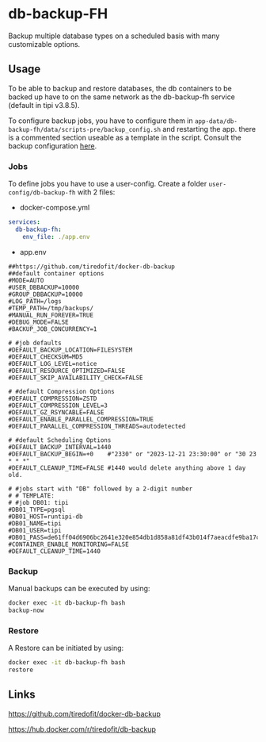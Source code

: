 # db-backup-FH

Backup multiple database types on a scheduled basis with many customizable options.

## Usage

To be able to backup and restore databases, the db containers to be backed up have to on the same network as the db-backup-fh service (default in tipi v3.8.5).

To configure backup jobs, you have to configure them in `app-data/db-backup-fh/data/scripts-pre/backup_config.sh` and restarting the app. there is a commented section useable as a template in the script.
Consult the backup configuration [here](https://github.com/tiredofit/docker-db-backup?tab=readme-ov-file#job-backup-options).

### Jobs

To define jobs you have to use a user-config. Create a folder `user-config/db-backup-fh` with 2 files:

- docker-compose.yml

```yml
services:
  db-backup-fh:
    env_file: ./app.env
```

- app.env

```
##https://github.com/tiredofit/docker-db-backup
##default container options
#MODE=AUTO
#USER_DBBACKUP=10000
#GROUP_DBBACKUP=10000
#LOG_PATH=/logs
#TEMP_PATH=/tmp/backups/
#MANUAL_RUN_FOREVER=TRUE
#DEBUG_MODE=FALSE
#BACKUP_JOB_CONCURRENCY=1

# #job defaults
#DEFAULT_BACKUP_LOCATION=FILESYSTEM
#DEFAULT_CHECKSUM=MD5
#DEFAULT_LOG_LEVEL=notice
#DEFAULT_RESOURCE_OPTIMIZED=FALSE
#DEFAULT_SKIP_AVAILABILITY_CHECK=FALSE

# #default Compression Options
#DEFAULT_COMPRESSION=ZSTD
#DEFAULT_COMPRESSION_LEVEL=3
#DEFAULT_GZ_RSYNCABLE=FALSE
#DEFAULT_ENABLE_PARALLEL_COMPRESSION=TRUE
#DEFAULT_PARALLEL_COMPRESSION_THREADS=autodetected

# #default Scheduling Options
#DEFAULT_BACKUP_INTERVAL=1440
#DEFAULT_BACKUP_BEGIN=+0    #"2330" or "2023-12-21 23:30:00" or "30 23 * * *"
#DEFAULT_CLEANUP_TIME=FALSE #1440 would delete anything above 1 day old.

# #jobs start with "DB" followed by a 2-digit number
# # TEMPLATE:
# #job DB01: tipi
#DB01_TYPE=pgsql
#DB01_HOST=runtipi-db
#DB01_NAME=tipi
#DB01_USER=tipi
#DB01_PASS=de61ff04d6906bc2641e320e854db1d858a81df43b014f7aeacdfe9ba17ce615
#CONTAINER_ENABLE_MONITORING=FALSE
#DEFAULT_CLEANUP_TIME=1440
```

### Backup

Manual backups can be executed by using:

```bash
docker exec -it db-backup-fh bash
backup-now
```

### Restore

A Restore can be initiated by using:

```bash
docker exec -it db-backup-fh bash
restore
```

## Links

<https://github.com/tiredofit/docker-db-backup>

<https://hub.docker.com/r/tiredofit/db-backup>
